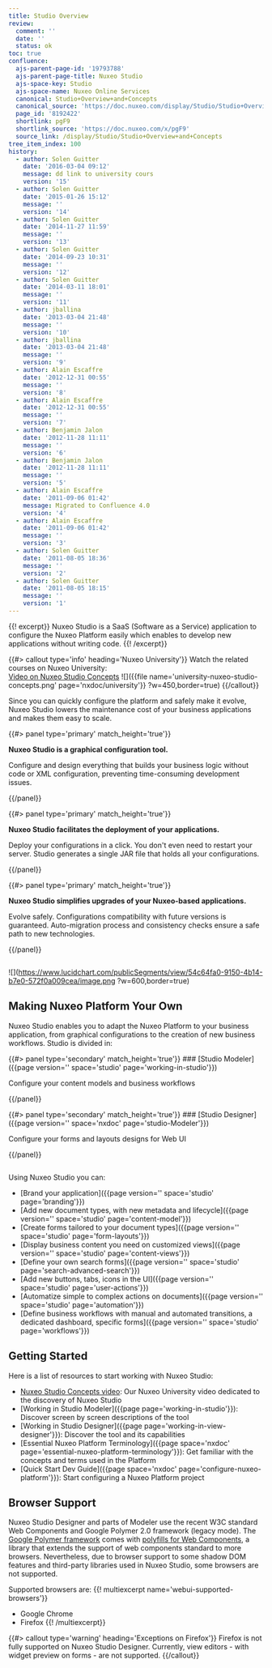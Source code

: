 ```yaml
---
title: Studio Overview
review:
  comment: ''
  date: ''
  status: ok
toc: true
confluence:
  ajs-parent-page-id: '19793788'
  ajs-parent-page-title: Nuxeo Studio
  ajs-space-key: Studio
  ajs-space-name: Nuxeo Online Services
  canonical: Studio+Overview+and+Concepts
  canonical_source: 'https://doc.nuxeo.com/display/Studio/Studio+Overview+and+Concepts'
  page_id: '8192422'
  shortlink: pgF9
  shortlink_source: 'https://doc.nuxeo.com/x/pgF9'
  source_link: /display/Studio/Studio+Overview+and+Concepts
tree_item_index: 100
history:
  - author: Solen Guitter
    date: '2016-03-04 09:12'
    message: dd link to university cours
    version: '15'
  - author: Solen Guitter
    date: '2015-01-26 15:12'
    message: ''
    version: '14'
  - author: Solen Guitter
    date: '2014-11-27 11:59'
    message: ''
    version: '13'
  - author: Solen Guitter
    date: '2014-09-23 10:31'
    message: ''
    version: '12'
  - author: Solen Guitter
    date: '2014-03-11 18:01'
    message: ''
    version: '11'
  - author: jballina
    date: '2013-03-04 21:48'
    message: ''
    version: '10'
  - author: jballina
    date: '2013-03-04 21:48'
    message: ''
    version: '9'
  - author: Alain Escaffre
    date: '2012-12-31 00:55'
    message: ''
    version: '8'
  - author: Alain Escaffre
    date: '2012-12-31 00:55'
    message: ''
    version: '7'
  - author: Benjamin Jalon
    date: '2012-11-28 11:11'
    message: ''
    version: '6'
  - author: Benjamin Jalon
    date: '2012-11-28 11:11'
    message: ''
    version: '5'
  - author: Alain Escaffre
    date: '2011-09-06 01:42'
    message: Migrated to Confluence 4.0
    version: '4'
  - author: Alain Escaffre
    date: '2011-09-06 01:42'
    message: ''
    version: '3'
  - author: Solen Guitter
    date: '2011-08-05 18:36'
    message: ''
    version: '2'
  - author: Solen Guitter
    date: '2011-08-05 18:15'
    message: ''
    version: '1'
---
```


{{! excerpt}}
Nuxeo Studio is a SaaS (Software as a Service) application to configure the Nuxeo Platform easily which enables to develop new applications without writing code.
{{! /excerpt}}

{{#> callout type='info' heading='Nuxeo University'}}
Watch the related courses on Nuxeo University:<br>
[Video on Nuxeo Studio Concepts](https://university.nuxeo.com/learn/public/course/view/elearning/142/nuxeo-platform-quickstart-nuxeo-studio-concepts)
![]({{file name='university-nuxeo-studio-concepts.png' page='nxdoc/university'}} ?w=450,border=true)
{{/callout}}

Since you can quickly configure the platform and safely make it evolve, Nuxeo Studio lowers the maintenance cost of your business applications and makes them easy to scale.

<div class="row" data-equalizer data-equalize-on="medium"><div class="column medium-4">{{#> panel type='primary' match_height='true'}}

**Nuxeo Studio is a graphical configuration tool.**<br>

Configure and design everything that builds your business logic without code or XML configuration, preventing time-consuming development issues.<br>

{{/panel}}</div><div class="column medium-4">{{#> panel type='primary' match_height='true'}}

**Nuxeo Studio facilitates the deployment of your applications.**<br>

Deploy your configurations in a click. You don't even need to restart your server. Studio generates a single JAR file that holds all your configurations.

{{/panel}}</div><div class="column medium-4">{{#> panel type='primary' match_height='true'}}

**Nuxeo Studio simplifies upgrades of your Nuxeo-based applications.**<br>

Evolve safely. Configurations compatibility with future versions is guaranteed. Auto-migration process and consistency checks ensure a safe path to new technologies.

{{/panel}}</div></div>

![](https://www.lucidchart.com/publicSegments/view/54c64fa0-9150-4b14-b7e0-572f0a009cea/image.png ?w=600,border=true)

## Making Nuxeo Platform Your Own

Nuxeo Studio enables you to adapt the Nuxeo Platform to your business application, from graphical configurations to the creation of new business workflows.
Studio is divided in:

<div class="row" data-equalizer data-equalize-on="medium">
<div class="column medium-6">
{{#> panel type='secondary' match_height='true'}}
### [Studio Modeler]({{page version='' space='studio' page='working-in-studio'}})

Configure your content models and business workflows

{{/panel}}

</div>

<div class="column medium-6">
{{#> panel type='secondary' match_height='true'}}
### [Studio Designer]({{page version='' space='nxdoc' page='studio-Modeler'}})

Configure your forms and layouts designs for Web UI

{{/panel}}

</div>
</div>

Using Nuxeo Studio you can:

- [Brand your application]({{page version='' space='studio' page='branding'}})
- [Add new document types, with new metadata and lifecycle]({{page version='' space='studio' page='content-model'}})
- [Create forms tailored to your document types]({{page version='' space='studio' page='form-layouts'}})
- [Display business content you need on customized views]({{page version='' space='studio' page='content-views'}})
- [Define your own search forms]({{page version='' space='studio' page='search-advanced-search'}})
- [Add new buttons, tabs, icons in the UI]({{page version='' space='studio' page='user-actions'}})
- [Automatize simple to complex actions on documents]({{page version='' space='studio' page='automation'}})
- [Define business workflows with manual and automated transitions, a dedicated dashboard, specific forms]({{page version='' space='studio' page='workflows'}})

## Getting Started

Here is a list of resources to start working with Nuxeo Studio:

- [Nuxeo Studio Concepts video](https://university.nuxeo.com/learn/public/course/view/elearning/142/nuxeo-platform-quickstart-nuxeo-studio-concepts): Our Nuxeo University video dedicated to the discovery of Nuxeo Studio
- [Working in Studio Modeler]({{page page='working-in-studio'}}): Discover screen by screen descriptions of the tool
- [Working in Studio Designer]({{page page='working-in-view-designer'}}): Discover the tool and its capabilities
- [Essential Nuxeo Platform Terminology]({{page space='nxdoc' page='essential-nuxeo-platform-terminology'}}): Get familiar with the concepts and terms used in the Platform
- [Quick Start Dev Guide]({{page space='nxdoc' page='configure-nuxeo-platform'}}): Start configuring a Nuxeo Platform project

## Browser Support

Nuxeo Studio Designer and parts of Modeler use the recent W3C standard Web Components and Google Polymer 2.0 framework (legacy mode). The [Google Polymer framework](https://www.polymer-project.org/) comes with [polyfills for Web Components](https://www.webcomponents.org/polyfills), a library that extends the support of web components standard to more browsers.
Nevertheless, due to browser support to some shadow DOM features and third-party libraries used in Nuxeo Studio, some browsers are not supported.

Supported browsers are:
{{! multiexcerpt name='webui-supported-browsers'}}

- Google Chrome
- Firefox
  {{! /multiexcerpt}}

{{#> callout type='warning' heading='Exceptions on Firefox'}}
Firefox is not fully supported on Nuxeo Studio Designer. Currently, view editors - with widget preview on forms - are not supported.
{{/callout}}
